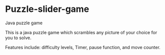 # Puzzle-slider-game
Java puzzle game

This is a java puzzle game which scrambles any picture of your choice for you to solve.

Features include: difficulty levels, Timer, pause function, and move counter.
